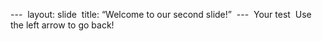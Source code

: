 ---  
layout: slide  
title: “Welcome to our second slide!”  
---  
Your test  Use the left arrow to go back!
